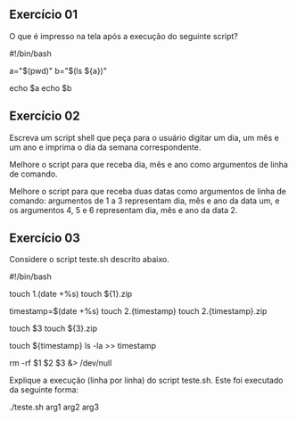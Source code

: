 <h2>Exercício 01</h2>
<p>O que é impresso na tela após a execução do seguinte script?</p>

#!/bin/bash

a="$(pwd)"
b="$(ls ${a})"

echo $a
echo $b

<h2>Exercício 02</h2>
<p>Escreva um script shell que peça para o usuário digitar um dia, um mês e um ano e imprima o dia da semana correspondente.</p>

<p>Melhore o script para que receba dia, mês e ano como argumentos de linha de comando.<p>

<p>Melhore o script para que receba duas datas como argumentos de linha de comando: argumentos de 1 a 3 representam dia, mês e ano da data um, e os argumentos 4, 5 e 6 representam dia, mês e ano da data 2.</p>

<h2>Exercício 03</h2>
<p>Considere o script teste.sh descrito abaixo.<p>

#!/bin/bash

touch $1.$(date +%s)
touch ${1}.zip

timestamp=$(date +%s)
touch $2.${timestamp}
touch ${2}.${timestamp}.zip

touch $3
touch ${3}.zip

touch ${timestamp}
ls -la >> timestamp

rm -rf $1 $2 $3 &> /dev/null
<p>Explique a execução (linha por linha) do script teste.sh. Este foi executado da seguinte forma:<br>

./teste.sh arg1 arg2 arg3</p>